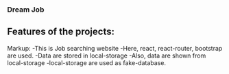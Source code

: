 ### Dream Job

## Features of the projects:
Markup: -This is Job searching website
        -Here, react, react-router, bootstrap are used.
        -Data are stored in local-storage
        -Also, data are shown from local-storage
        -local-storage are used as fake-database.
        
